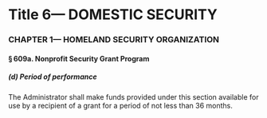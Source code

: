 
# Title 6— DOMESTIC SECURITY
### CHAPTER 1— HOMELAND SECURITY ORGANIZATION
#### § 609a. Nonprofit Security Grant Program
##### (d) Period of performance

The Administrator shall make funds provided under this section available for use by a recipient of a grant for a period of not less than 36 months.
